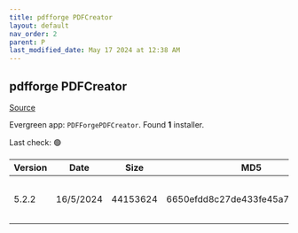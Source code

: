 ```yaml
---
title: pdfforge PDFCreator
layout: default
nav_order: 2
parent: P
last_modified_date: May 17 2024 at 12:38 AM
---
```


## pdfforge PDFCreator

[Source](https://www.pdfforge.org/pdfcreator)

Evergreen app: `PDFForgePDFCreator`. Found **1** installer.

Last check: 🟢

| Version | Date      | Size     | MD5                              | Filename                   | URI                                                                                                                                                                                                                                                        |
| ------- | --------- | -------- | -------------------------------- | -------------------------- | ---------------------------------------------------------------------------------------------------------------------------------------------------------------------------------------------------------------------------------------------------------- |
| 5.2.2   | 16/5/2024 | 44153624 | 6650efdd8c27de433fe45a732d89a7af | PDFCreator-5_2_2-Setup.exe | [https://download.pdfforge.org/download/pdfcreator/5.2.2/PDFCreator-5_2_2-Setup.exe?file=PDFCreator-5_2_2-Setup.exe&download](https://download.pdfforge.org/download/pdfcreator/5.2.2/PDFCreator-5_2_2-Setup.exe?file=PDFCreator-5_2_2-Setup.exe&download) |
